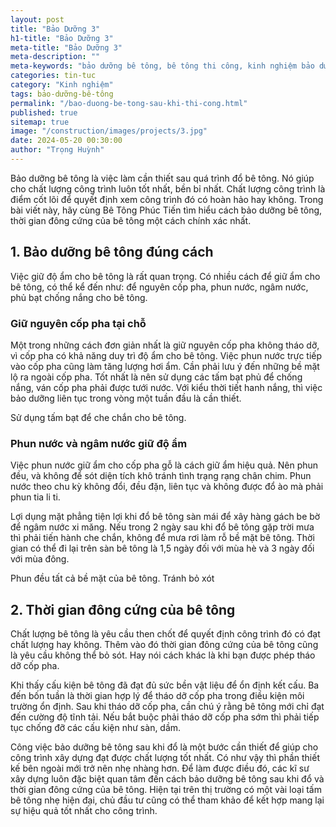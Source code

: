 ```yaml
---
layout: post
title: "Bảo Dưỡng 3"
h1-title: "Bảo Dưỡng 3"
meta-title: "Bảo Dưỡng 3"
meta-description: ""
meta-keywords: "bảo dưỡng bê tông, bê tông thi công, kinh nghiệm bảo dưỡng bê tông thi công, thi công và bảo dưỡng bê tông, bảo dưỡng bê tông như thế nào"
categories: tin-tuc
category: "Kinh nghiệm"
tags: bảo-dưỡng-bê-tông
permalink: "/bao-duong-be-tong-sau-khi-thi-cong.html"
published: true
sitemap: true
image: "/construction/images/projects/3.jpg"
date: 2024-05-20 00:30:00
author: "Trọng Huỳnh"
---
```


Bảo dưỡng bê tông là việc làm cần thiết sau quá trình đổ bê tông. Nó giúp cho chất lượng công trình luôn tốt nhất, bền bỉ nhất. Chất lượng công trình là điểm cốt lõi để quyết định xem công trình đó có hoàn hảo hay không. Trong bài viết này, hãy cùng Bê Tông Phúc Tiến tìm hiểu cách bảo dưỡng bê tông, thời gian đông cứng của bê tông một cách chính xác nhất.

## 1. Bảo dưỡng bê tông đúng cách

Việc giữ độ ẩm cho bê tông là rất quan trọng. Có nhiều cách để giữ ẩm cho bê tông, có thể kể đến như: để nguyên cốp pha, phun nước, ngâm nước, phủ bạt chống nắng cho bê tông.

### Giữ nguyên cốp pha tại chỗ

Một trong những cách đơn giản nhất là giữ nguyên cốp pha không tháo dỡ, vì cốp pha có khả năng duy trì độ ẩm cho bê tông. Việc phun nước trực tiếp vào cốp pha cũng làm tăng lượng hơi ẩm. Cần phải lưu ý đến những bề mặt lộ ra ngoài cốp pha. Tốt nhất là nên sử dụng các tấm bạt phủ để chống nắng, ván cốp pha phải được tưới nước. Với kiểu thời tiết hanh nắng, thì việc bảo dưỡng liên tục trong vòng một tuần đầu là cần thiết.

Sử dụng tấm bạt để che chắn cho bê tông.

### Phun nước và ngâm nước giữ độ ẩm

Việc phun nước giữ ẩm cho cốp pha gỗ là cách giữ ẩm hiệu quả. Nên phun đều, và không để sót diện tích khô tránh tình trạng rạng chân chim. Phun nước theo chu kỳ không đổi, đều đặn, liên tục và không được đổ ào mà phải phun tia li ti.

Lợi dụng mặt phẳng tiện lợi khi đổ bê tông sàn mái để xây hàng gách be bờ để ngâm nước xi măng. Nếu trong 2 ngày sau khi đổ bê tông gặp trời mưa thì phải tiến hành che chắn, không để mưa rơi làm rỗ bề mặt bê tông. Thời gian có thể đi lại trên sàn bê tông là 1,5 ngày đối với mùa hè và 3 ngày đối với mùa đông.

Phun đều tất cả bề mặt của bê tông. Tránh bỏ xót

## 2. Thời gian đông cứng của bê tông

Chất lượng bê tông là yêu cầu then chốt để quyết định công trình đó có đạt chất lượng hay không. Thêm vào đó thời gian đông cứng của bê tông cũng là yêu cầu không thể bỏ sót. Hay nói cách khác là khi bạn được phép tháo dỡ cốp pha.

Khi thấy cấu kiện bê tông đã đạt đủ sức bền vật liệu để ổn định kết cấu. Ba đến bốn tuần là thời gian hợp lý để tháo dỡ cốp pha trong điều kiện môi trường ổn định. Sau khi tháo dỡ cốp pha, cần chú ý rằng bê tông mới chỉ đạt đến cường độ tĩnh tải. Nếu bắt buộc phải tháo dỡ cốp pha sớm thì phải tiếp tục chống đỡ các cấu kiện như sàn, dầm.

Công việc bảo dưỡng bê tông sau khi đổ là một bước cần thiết để giúp cho công trình xây dựng đạt được chất lượng tốt nhất. Có như vậy thì phần thiết kế bên ngoài mới trở nên nhẹ nhàng hơn. Để làm được điều đó, các kĩ sư xây dựng luôn đặc biệt quan tâm đến cách bảo dưỡng bê tông sau khi đổ và thời gian đông cứng của bê tông. Hiện tại trên thị trường có một vài loại tấm bê tông nhẹ hiện đại, chủ đầu tư cũng có thể tham khảo để kết hợp mang lại sự hiệu quả tốt nhất cho công trình.